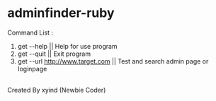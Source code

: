 # adminfinder-ruby
Command List :
1. get --help                           || Help for use program
2. get --quit                           || Exit program
3. get --url http://www.target.com      || Test and search admin page or loginpage
<br>
Created By xyind (Newbie Coder)
